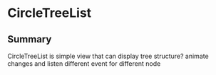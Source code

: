 # CircleTreeList

## Summary

CircleTreeList is simple view that can display tree structure? animate changes and listen different event for different node